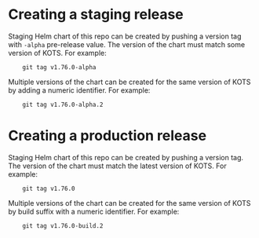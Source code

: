 # Creating a staging release

Staging Helm chart of this repo can be created by pushing a version tag with `-alpha` pre-release value.
The version of the chart must match some version of KOTS.
For example:

```shell
    git tag v1.76.0-alpha
```

Multiple versions of the chart can be created for the same version of KOTS by adding a numeric identifier.
For example:

```shell
    git tag v1.76.0-alpha.2
```

# Creating a production release

Staging Helm chart of this repo can be created by pushing a version tag.
The version of the chart must match the latest version of KOTS.
For example:

```shell
    git tag v1.76.0
```

Multiple versions of the chart can be created for the same version of KOTS by build suffix with a numeric identifier.
For example:

```shell
    git tag v1.76.0-build.2
```
